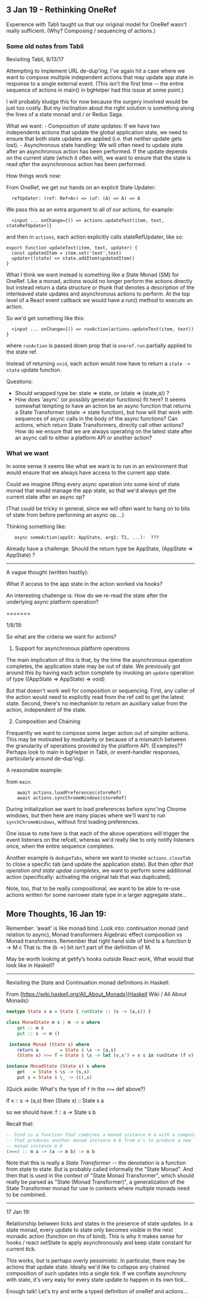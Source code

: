 
## 3 Jan 19 - Rethinking OneRef

Experience with Tabli taught us that our original model for OneRef wasn't really
sufficient. (Why?  Composing / sequencing of actions.)

### Some old notes from Tabli

Revisiting Tabli, 8/13/17

Attempting to implement URL de-dup'ing, I've again hit a case where we want to compose multiple independent actions that may update app state in response to a single external event.
(This isn't the first time -- the entire sequence of actions in main() in bgHelper had
 this issue at some point.)

I will probably kludge this for now because the surgery involved would be just too costly.
But my inclination about the right solution is something along the lines of a state monad
and / or Redux Saga.

What we want:
    - Composition of state updates: If we have two independents actions that update the global
      application state, we need to ensure that both state updates are applied (i.e. that
      neither update gets lost).
    - Asynchronous state handling:  We will often need to update state after an asynchronous
      action has been performed.  If the update depends on the current state (which it often
      will), we want to ensure that the state is read *after* the asynchronous action has
      been performed.

How things work now:

From OneRef, we get our hands on an explicit State Updater:

```
  refUpdater: (ref: Ref<A>) => (uf: (A) => A) => A
```

We pass this as an extra argument to all of our actions, for example:

```
  <input ... onChange={() => actions.updateText(item, text, stateRefUpdater)}
```

and then in `actions`, each action explicitly calls stateRefUpdater, like so:

```
export function updateText(item, text, updater) {
  const updatedItem = item.set('text',text)
  updater((state) => state.addItem(updatedItem))
}
```

What I think we want instead is something like a State Monad (SM) for OneRef.
Like a monad, actions would no longer perform the actions directly but instead
return a data structure or thunk that denotes a description of the interleaved
state updates and asynchronous actions to perform.
At the top level of a React event callback we would have a run() method to
execute an action.

So we'd get something like this:

```
  <input ... onChange={() => runAction(actions.updateText(item, text)) }
```
where `runAction` is passed down prop that is `oneref.run` partially applied to
the state ref.

Instead of returning `void`, each action would now have to return a
`state -> state` update function.

Questions:
   - Should wrapped type be: state => state, or (state => (state,a)) ?
   - How does 'async' (or possibly generator functions) fit here?
     It seems somewhat tempting to have an action be an async function that
     returns a State Transformer (state -> state function), but how will
     that work with sequences of async calls in the body of the async
     functions?
     Can actions, which return State Transformers, directly call other actions?
     How do we ensure that we are always operating on the latest state
     after an async call to either a platform API or another action?

### What we want

In some sense it seems like what we want is to run in an environment that would ensure
that we always have access to the current app state.

Could we imagine lifting every async operation into some kind of state monad that
would manage the app state, so that we'd always get the current state after an
async op?

(That could be tricky in general, since we will often want to hang on to bits of state
 from before performing an async op....)

 Thinking something like:

```
   async someAction(appSt: AppState, arg1: T1, ...):  ???
```

Already have a challenge. Should the return type be AppState, (AppState => AppState) ?

----
A vague thought (written hastily):

What if access to the app state in the action worked via hooks?

An interesting challenge is: How do we re-read the state after the underlying async
platform operation?

=======

1/8/19:

So what are the criteria we want for actions?

1. Support for asynchronous platform operations

The main implication of this is that, by the time the asynchronous operation completes, the application state may be out of date. We previously got around this by having each
action complete by invoking an `update` operation of type ((AppState => AppState) => void)

But that doesn't work well for composition or sequencing.  First, any caller of the
action would need to explicitly read from the ref cell to get the latest state.
Second, there's no mechanism to return an auxiliary value from the action, independent of
the state.

2. Composition and Chaining

Frequently we want to compose some larger action out of simpler actions.
This may be motivated by modularity or because of a mismatch between the granularity
of operations provided by the platform API.
(Examples??  Perhaps look to main in bgHelper in Tabli, or event-handler responses,
particularly around de-dup'ing).

A reasonable example:

from `main`:
```
    await actions.loadPreferences(storeRef)
    await actions.syncChromeWindows(storeRef)
```

During initialization we want to load preferences before sync'ing Chrome windows, but then here are many places where we'll want to run `synchChromeWindows`, without first loading
preferences.

One issue to note here is that each of the above operations will trigger the event
listeners on the refcell, whereas we'd really like to only notify listeners once, when
the entire sequence completes.

Another example is `dedupeTabs`, where we want to invoke `actions.closeTab` to
close a specific tab (and update the application state).
But then *after that operation and state updae completes*, we want to perform some
additional action (specifically: activating the original tab that was duplicated).

Note, too, that to be really compositional, we want to be able to re-use actions
written for some narrower state type in a larger aggregate state...

## More Thoughts, 16 Jan 19:

Remember: ‘await’ is like monad bind.
Look into: continuation monad (and relation to async),
Monad transformers
Algebraic effect composition vs
Monad transformers.
Remember that right hand side of bind
Is a function b -> M c
That is: the (b ->) bit isn’t part of the definition of M.


May be worth looking at getify’s hooks outside React work,
What would that look like in Haskell?

---
Revisiting the State and Continuation monad definitions in Haskell:

From [https://wiki.haskell.org/All_About_Monads](Haskell Wiki / All About Monads):

```haskell
newtype State s a = State { runState :: (s -> (a,s)) } 

class MonadState m s | m -> s where 
    get :: m s
    put :: s -> m ()

 instance Monad (State s) where 
    return a        = State $ \s -> (a,s)
    (State x) >>= f = State $ \s -> let (v,s') = x s in runState (f v) s'

instance MonadState (State s) s where 
    get   = State $ \s -> (s,s) 
    put s = State $ \_ -> ((),s)
```

(Quick aside: What's the type of `f` in the `>>=` def above?)

If x :: s -> (a,s)
then
  (State x) :: State s a

so we should have:
 f :: a -> State s b

Recall that:

```haskell
-- bind is a function that combines a monad instance m a with a computation
-- that produces another monad instance m b from a's to produce a new
-- monad instance m b
(>>=) :: m a -> (a -> m b) -> m b
```

Note that this is really a *State Transformer* -- the denotation is a function from
state to state.
But is probably called informally the "State Monad".
And then that is used in the context of "State Monad Transformer", which should really
be parsed as "State (Monad Transformer)", a generalization of the State Transformer
monad for use in contexts where multiple monads need to be combined.

----
17 Jan 19:

Relationship between ticks and states in the presence of state updates.
In a state monad, every update to state only becomes visible in the next monadic action (function on rhs of bind). This is why it makes sense for hooks / react setState to apply asynchronously and keep state constant for current tick.

This works, but is perhaps overly pessimistic. In particular, there may be actions
that update state. Ideally we'd like to collapse any chained composition of such updates into a single tick.
If we conflate asynchrony with state, it's very easy for every state update to happen in
its own tick...

Enough talk!  Let's try and write a typed definition of oneRef and actions...